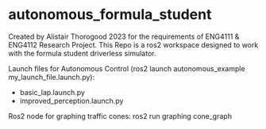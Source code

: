 # autonomous_formula_student
Created by Alistair Thorogood 2023 for the requirements of ENG4111 & ENG4112 Research Project.
This Repo is a ros2 workspace designed to work with the formula student driverless simulator.

Launch files for Autonomous Control (ros2 launch autonomous_example my_launch_file.launch.py):
 - basic_lap.launch.py
 - improved_perception.launch.py

Ros2 node for graphing traffic cones:
 ros2 run graphing cone_graph

 
